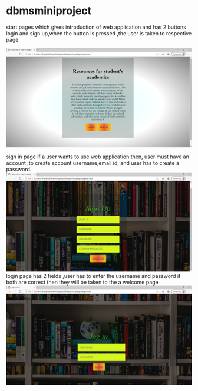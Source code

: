 # dbmsminiproject
start pages which gives introduction of web application 
and has 2 buttons login and sign up,when the button is pressed ,the user is taken to respective page

![](1.PNG)

sign in page 
if a user wants to use web application then, user must have an account ,to create account
username,email id, and user has to create a password.
![](reg.PNG)
 login page has 2 fields ,user has to enter the username and password 
 if both are correct then they will be taken to the a welcome page 
 ![](regester.PNG)
   

